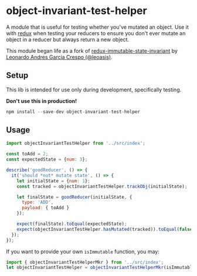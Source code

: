 # object-invariant-test-helper

A module that is useful for testing whether you've mutated an object. Use it with [redux](http://redux.js.org/ 'redux.js.org') when testing your reducers to ensure you don't ever mutate an object in a reducer but always return a new object.

This module began life as a fork of [redux-immutable-state-invariant](https://github.com/leoasis/redux-immutable-state-invariant 'GitHub: redux-immutable-state-invariant') by [Leonardo Andres Garcia Crespo (@leoasis)](https://github.com/leoasis 'GitHub: @leoasis').

## Setup

This lib is intended for use only during development, specifically testing.

**Don't use this in production!**

```js
npm install --save-dev object-invariant-test-helper
```

## Usage


```js
import objectInvariantTestHelper from '../src/index';

const toAdd = 2;
const expectedState = {num: 3};

describe('goodReducer', () => {
  it('should *not* mutate state', () => {
    let initialState = {num: 1};
    const tracked = objectInvariantTestHelper.trackObj(initialState);

    let finalState = goodReducer(initialState, {
      type: 'ADD',
      payload: { toAdd }
    });

    expect(finalState).toEqual(expectedState);
    expect(objectInvariantTestHelper.hasMutated(tracked)).toEqual(false);
  });
});
```

If you want to provide your own `isImmutable` function, you may:

```js
import { objectInvariantTestHelperMkr } from '../src/index';
let objectInvariantTestHelper = objectInvariantTestHelperMkr(isImmutable);
```
